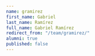 ```yaml
---
name: gramirez
first_name: Gabriel
last_name: Ramírez
full_name: Gabriel Ramírez
redirect_from: "/team/gramirez/"
alumni: true
published: false
---
```


